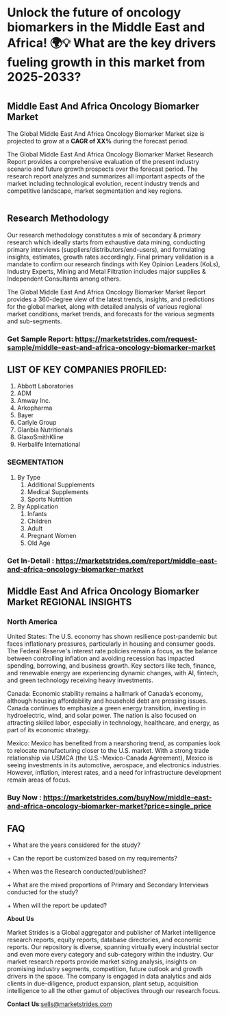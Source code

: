 <h1>Unlock the future of oncology biomarkers in the Middle East and Africa! 🌍💡 What are the key drivers fueling growth in this market from 2025-2033?<h1>
<h2>Middle East And Africa Oncology Biomarker Market</h2>
<p>The Global Middle East And Africa Oncology Biomarker Market size is projected to grow at a <strong>CAGR of XX%</strong> during the forecast period.</p>
<p>The Global Middle East And Africa Oncology Biomarker Market Research Report provides a comprehensive evaluation of the present industry scenario and future growth prospects over the forecast period. The research report analyzes and summarizes all important aspects of the market including technological evolution, recent industry trends and competitive landscape, market segmentation and key regions.</p>
<p><img alt="" /></p>
<h2>Research Methodology</h2>
<p>Our research methodology constitutes a mix of secondary &amp; primary research which ideally starts from exhaustive data mining, conducting primary interviews (suppliers/distributors/end-users), and formulating insights, estimates, growth rates accordingly. Final primary validation is a mandate to confirm our research findings with Key Opinion Leaders (KoLs), Industry Experts, Mining and Metal Filtration includes major supplies &amp; Independent Consultants among others.</p>
<p>The Global Middle East And Africa Oncology Biomarker Market Report provides a 360-degree view of the latest trends, insights, and predictions for the global market, along with detailed analysis of various regional market conditions, market trends, and forecasts for the various segments and sub-segments.</p>
<h3><strong>Get Sample Report: <a href="https://marketstrides.com/request-sample/middle-east-and-africa-oncology-biomarker-market">https://marketstrides.com/request-sample/middle-east-and-africa-oncology-biomarker-market</a></strong></h3>
<h2>LIST OF KEY COMPANIES PROFILED:</h2>
<ol>
<li>Abbott Laboratories</li>
<li>ADM</li>
<li>Amway Inc.</li>
<li>Arkopharma</li>
<li>Bayer</li>
<li>Carlyle Group</li>
<li>Glanbia Nutritionals</li>
<li>GlaxoSmithKline</li>
<li>Herbalife International</li>
</ol>
<h3>SEGMENTATION</h3>
<ol>
<li>By Type
<ol>
<li>Additional Supplements</li>
<li>Medical Supplements</li>
<li>Sports Nutrition</li>
</ol>
</li>
<li>By Application
<ol>
<li>Infants</li>
<li>Children</li>
<li>Adult</li>
<li>Pregnant Women</li>
<li>Old Age</li>
</ol>
</li>
</ol>
<h3><strong>Get In-Detail : <a href="https://marketstrides.com/report/middle-east-and-africa-oncology-biomarker-market">https://marketstrides.com/report/middle-east-and-africa-oncology-biomarker-market</a></strong></h3>
<h2>Middle East And Africa Oncology Biomarker Market REGIONAL INSIGHTS</h2>
<h3>North America</h3>
<p>United States: The U.S. economy has shown resilience post-pandemic but faces inflationary pressures, particularly in housing and consumer goods. The Federal Reserve's interest rate policies remain a focus, as the balance between controlling inflation and avoiding recession has impacted spending, borrowing, and business growth. Key sectors like tech, finance, and renewable energy are experiencing dynamic changes, with AI, fintech, and green technology receiving heavy investments.</p>
<p>Canada: Economic stability remains a hallmark of Canada&rsquo;s economy, although housing affordability and household debt are pressing issues. Canada continues to emphasize a green energy transition, investing in hydroelectric, wind, and solar power. The nation is also focused on attracting skilled labor, especially in technology, healthcare, and energy, as part of its economic strategy.</p>
<p>Mexico: Mexico has benefited from a nearshoring trend, as companies look to relocate manufacturing closer to the U.S. market. With a strong trade relationship via USMCA (the U.S.-Mexico-Canada Agreement), Mexico is seeing investments in its automotive, aerospace, and electronics industries. However, inflation, interest rates, and a need for infrastructure development remain areas of focus.</p>
<h3><strong>Buy Now : <a href="https://marketstrides.com/buyNow/middle-east-and-africa-oncology-biomarker-market?price=single_price">https://marketstrides.com/buyNow/middle-east-and-africa-oncology-biomarker-market?price=single_price</a></strong></h3>
<h2>FAQ</h2>
<p>+ What are the years considered for the study?</p>
<p>+ Can the report be customized based on my requirements?</p>
<p>+ When was the Research conducted/published?</p>
<p>+ What are the mixed proportions of Primary and Secondary Interviews conducted for the study?</p>
<p>+ When will the report be updated?</p>
<p>𝐀𝐛𝐨𝐮𝐭 𝐔𝐬</p>
<p>Market Strides is a Global aggregator and publisher of Market intelligence research reports, equity reports, database directories, and economic reports. Our repository is diverse, spanning virtually every industrial sector and even more every category and sub-category within the industry. Our market research reports provide market sizing analysis, insights on promising industry segments, competition, future outlook and growth drivers in the space. The company is engaged in data analytics and aids clients in due-diligence, product expansion, plant setup, acquisition intelligence to all the other gamut of objectives through our research focus.</p>
<p>𝐂𝐨𝐧𝐭𝐚𝐜𝐭 𝐔𝐬:<a href="mailto:sells@marketstrides.com">sells@marketstrides.com</a></p>

